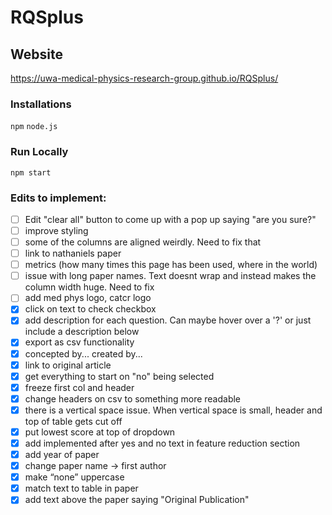 # RQSplus

## Website
https://uwa-medical-physics-research-group.github.io/RQSplus/

### Installations

`npm`
`node.js`

### Run Locally

`npm start`

### Edits to implement:

- [ ] Edit "clear all" button to come up with a pop up saying "are you sure?"
- [ ] improve styling
- [ ] some of the columns are aligned weirdly. Need to fix that
- [ ] link to nathaniels paper
- [ ] metrics (how many times this page has been used, where in the world)
- [ ] issue with long paper names. Text doesnt wrap and instead makes the column width huge. Need to fix
- [ ] add med phys logo, catcr logo
- [x] click on text to check checkbox
- [x] add description for each question. Can maybe hover over a '?' or just include a description below
- [x] export as csv functionality
- [x] concepted by... created by...
- [x] link to original article
- [x] get everything to start on "no" being selected
- [X] freeze first col and header
- [X] change headers on csv to something more readable
- [x] there is a vertical space issue. When vertical space is small, header and top of table gets cut off
- [x] put lowest score at top of dropdown
- [x]  add implemented after yes and no text in feature reduction section
- [x]  add year of paper
- [x]  change paper name → first author
- [x]  make “none” uppercase
- [x]  match text to table in paper
- [x]  add text above the paper saying "Original Publication"
